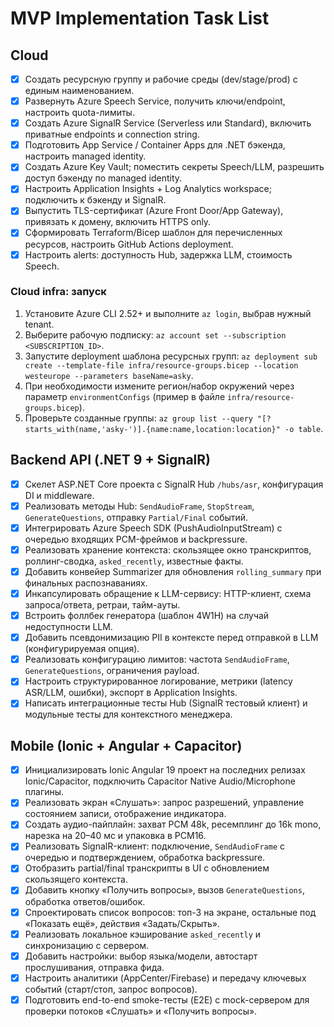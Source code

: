 # MVP Implementation Task List

## Cloud
- [x] Создать ресурсную группу и рабочие среды (dev/stage/prod) с единым наименованием.
- [x] Развернуть Azure Speech Service, получить ключи/endpoint, настроить quota-лимиты.
- [x] Создать Azure SignalR Service (Serverless или Standard), включить приватные endpoints и connection string.
- [x] Подготовить App Service / Container Apps для .NET бэкенда, настроить managed identity.
- [x] Создать Azure Key Vault; поместить секреты Speech/LLM, разрешить доступ бэкенду по managed identity.
- [x] Настроить Application Insights + Log Analytics workspace; подключить к бэкенду и SignalR.
- [x] Выпустить TLS-сертификат (Azure Front Door/App Gateway), привязать к домену, включить HTTPS only.
- [x] Сформировать Terraform/Bicep шаблон для перечисленных ресурсов, настроить GitHub Actions deployment.
- [x] Настроить alerts: доступность Hub, задержка LLM, стоимость Speech.

### Cloud infra: запуск
1. Установите Azure CLI 2.52+ и выполните `az login`, выбрав нужный tenant.
2. Выберите рабочую подписку: `az account set --subscription <SUBSCRIPTION_ID>`.
3. Запустите deployment шаблона ресурсных групп: `az deployment sub create --template-file infra/resource-groups.bicep --location westeurope --parameters baseName=asky`.
4. При необходимости измените регион/набор окружений через параметр `environmentConfigs` (пример в файле `infra/resource-groups.bicep`).
5. Проверьте созданные группы: `az group list --query "[?starts_with(name,'asky-')].{name:name,location:location}" -o table`.

## Backend API (.NET 9 + SignalR)
- [x] Скелет ASP.NET Core проекта с SignalR Hub `/hubs/asr`, конфигурация DI и middleware.
- [x] Реализовать методы Hub: `SendAudioFrame`, `StopStream`, `GenerateQuestions`, отправку `Partial/Final` событий.
- [x] Интегрировать Azure Speech SDK (PushAudioInputStream) с очередью входящих PCM-фреймов и backpressure.
- [x] Реализовать хранение контекста: скользящее окно транскриптов, роллинг-сводка, `asked_recently`, известные факты.
- [x] Добавить конвейер Summarizer для обновления `rolling_summary` при финальных распознаваниях.
- [x] Инкапсулировать обращение к LLM-сервису: HTTP-клиент, схема запроса/ответа, ретраи, тайм-ауты.
- [x] Встроить фоллбек генератора (шаблон 4W1H) на случай недоступности LLM.
- [x] Добавить псевдонимизацию PII в контексте перед отправкой в LLM (конфигурируемая опция).
- [x] Реализовать конфигурацию лимитов: частота `SendAudioFrame`, `GenerateQuestions`, ограничения payload.
- [x] Настроить структурированное логирование, метрики (latency ASR/LLM, ошибки), экспорт в Application Insights.
- [x] Написать интеграционные тесты Hub (SignalR тестовый клиент) и модульные тесты для контекстного менеджера.

## Mobile (Ionic + Angular + Capacitor)
- [x] Инициализировать Ionic Angular 19 проект на последних релизах Ionic/Capacitor, подключить Capacitor Native Audio/Microphone плагины.
- [x] Реализовать экран «Слушать»: запрос разрешений, управление состоянием записи, отображение индикатора.
- [x] Создать аудио-пайплайн: захват PCM 48k, ресемплинг до 16k mono, нарезка на 20–40 мс и упаковка в PCM16.
- [x] Реализовать SignalR-клиент: подключение, `SendAudioFrame` с очередью и подтверждением, обработка backpressure.
- [x] Отобразить partial/final транскрипты в UI с обновлением скользящего контекста.
- [x] Добавить кнопку «Получить вопросы», вызов `GenerateQuestions`, обработка ответов/ошибок.
- [x] Спроектировать список вопросов: топ-3 на экране, остальные под «Показать ещё», действия «Задать/Скрыть».
- [x] Реализовать локальное кэширование `asked_recently` и синхронизацию с сервером.
- [x] Добавить настройки: выбор языка/модели, автостарт прослушивания, отправка фида.
- [x] Настроить аналитики (AppCenter/Firebase) и передачу ключевых событий (старт/стоп, запрос вопросов).
- [x] Подготовить end-to-end smoke-тесты (E2E) с mock-сервером для проверки потоков «Слушать» и «Получить вопросы».
